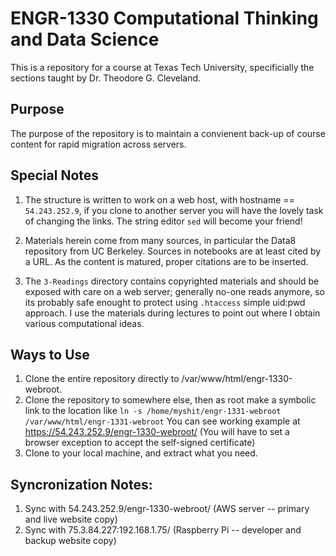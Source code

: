 # ENGR-1330 Computational Thinking and Data Science
This is a repository for a course at Texas Tech University, specificially the sections taught by Dr. Theodore G. Cleveland.

## Purpose
The purpose of the repository is to maintain a convienent back-up of course content for rapid migration across servers.  

## Special Notes
1. The structure is written to work on a web host, with hostname == `54.243.252.9`, if you clone to another server you will have the lovely task of changing the links.  The string editor `sed` will become your friend!

2. Materials herein come from many sources, in particular the Data8 repository from UC Berkeley.  Sources in notebooks are at least cited by a URL.  As the content is matured, proper citations are to be inserted.

3. The `3-Readings` directory contains copyrighted materials and should be exposed with care on a web server; generally no-one reads anymore, so its probably safe enought to protect using `.htaccess` simple uid:pwd approach. I use the materials during lectures to point out where I obtain various computational ideas.

## Ways to Use
1. Clone the entire repository directly to /var/www/html/engr-1330-webroot.  
2. Clone the repository to somewhere else, then as root make a symbolic link to the location like ```ln -s /home/myshit/engr-1331-webroot /var/www/html/engr-1331-webroot```  You can see working example at https://54.243.252.9/engr-1330-webroot/ (You will have to set a browser exception to accept the self-signed certificate)
3. Clone to your local machine, and extract what you need.


## Syncronization Notes:
1. Sync with 54.243.252.9/engr-1330-webroot/ (AWS server -- primary and live website copy)
2. Sync with 75.3.84.227:192.168.1.75/ (Raspberry Pi -- developer and backup website copy)

